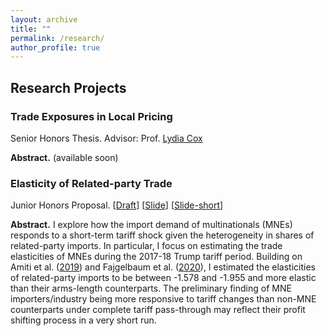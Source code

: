 ```yaml
---
layout: archive
title: ""
permalink: /research/
author_profile: true
---
```


## Research Projects 

### Trade Exposures in Local Pricing

Senior Honors Thesis. Advisor: Prof. [Lydia Cox](https://coxlydia.com/)

**Abstract.** (available soon)


### Elasticity of Related-party Trade 

Junior Honors Proposal. [<a href="/files/RpElasticity_draft.pdf" target="_blank">Draft</a>] [<a href="/files/RpElasticity_slide.pdf" target="_blank">Slide</a>] [<a href="/files/RpElasticity_slide_short.pdf" target="_blank">Slide-short</a>]

**Abstract.** I explore how the import demand of multinationals (MNEs) responds to a short-term tariff shock given the heterogeneity in shares of related-party imports. In particular, I focus on estimating the trade elasticities of MNEs during the 2017-18 Trump tariff period. Building on Amiti et al. ([2019](https://www.aeaweb.org/articles?id=10.1257/jep.33.4.187)) and Fajgelbaum et al. ([2020](https://doi.org/10.1093/qje/qjz036)), I estimated the elasticities of related-party imports to be between -1.578 and -1.955 and more elastic than their arms-length counterparts. The preliminary finding of MNE importers/industry being more responsive to tariff changes than non-MNE counterparts under complete tariff pass-through may reflect their profit shifting process in a very short run.



